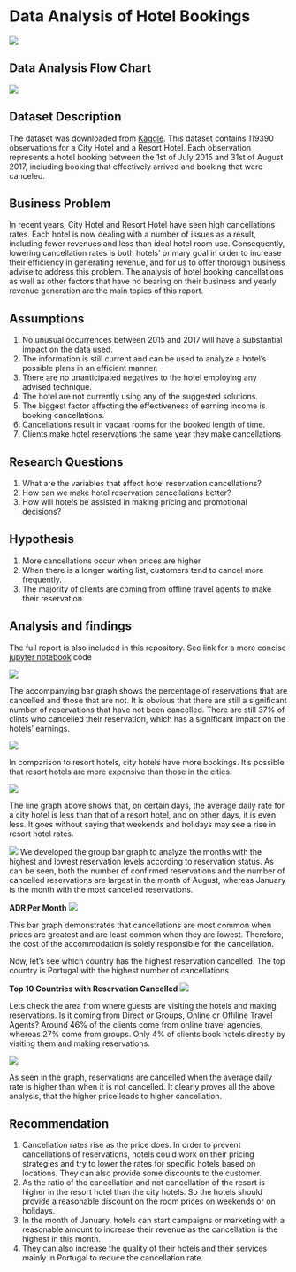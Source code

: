# Data Analysis of Hotel Bookings

![](https://github.com/OluwakemiOretade/Python-Project-Data-Analysis-of-Hotel-Bookings/blob/main/Dataset%20for%20Project/hotel_pic.jpg)

## Data Analysis Flow Chart
![](https://github.com/OluwakemiOretade/Python-Project-Data-Analysis-of-Hotel-Bookings/blob/main/Dataset%20for%20Project/Project_flowchat.png)

## Dataset Description
The dataset was downloaded from [Kaggle](https://www.kaggle.com/datasets/mojtaba142/hotel-booking). This dataset contains 119390 observations for a City Hotel and a Resort Hotel. Each observation represents a hotel booking between the 1st of July 2015 and 31st of August 2017, including booking that effectively arrived and booking that were canceled.

## Business Problem
In recent years, City Hotel and Resort Hotel have seen high cancellations rates. Each hotel is now dealing with a number of issues as a result, including fewer revenues and less than ideal hotel room use. Consequently, lowering cancellation rates is both hotels’ primary goal in order to increase their efficiency in generating revenue, and for us to offer thorough business advise to address this problem.
The analysis of hotel booking cancellations as well as other factors that have no bearing on their business and yearly revenue generation are the main topics of this report.

## Assumptions
1.	No unusual occurrences between 2015 and 2017 will have a substantial impact on the data used.
2.	The information is still current and can be used to analyze a hotel’s possible plans in an efficient manner.
3.	There are no unanticipated negatives to the hotel employing any advised technique.
4.	The hotel are not currently using any of the suggested solutions.
5.	The biggest factor affecting the effectiveness of earning income is booking cancellations.
6.	Cancellations result in vacant rooms for the booked length of time.
7.	Clients make hotel reservations the same year they make cancellations

## Research Questions
1.	What are the variables that affect hotel reservation cancellations?
2.	How can we make hotel reservation cancellations better?
3.	How will hotels be assisted in making pricing and promotional decisions?

## Hypothesis
1.	More cancellations occur when prices are higher
2.	When there is a longer waiting list, customers tend to cancel more frequently.
3.	The majority of clients are coming from offline travel agents to make their reservation.

## Analysis and findings

The full report is also included in this repository. See link for a more concise [jupyter notebook](https://github.com/OluwakemiOretade/Python-Project-Data-Analysis-of-Hotel-Bookings/blob/main/Data%20Analysis%20(Hotel%20Booking).ipynb) code


![](https://github.com/OluwakemiOretade/Python-Project-Data-Analysis-of-Hotel-Bookings/blob/main/Dataset%20for%20Project/reservation.png)

The accompanying bar graph shows the percentage of reservations that are cancelled and those that are not. It is obvious that there are still a significant number of reservations that have not been cancelled. There are still 37% of clints who cancelled their reservation, which has a significant impact on the hotels’ earnings.

![](https://github.com/OluwakemiOretade/Python-Project-Data-Analysis-of-Hotel-Bookings/blob/main/Dataset%20for%20Project/Reservation_diff_hotels.png)

In comparison to resort hotels, city hotels have more bookings. It’s possible that resort hotels are more expensive than those in the cities.

![](https://github.com/OluwakemiOretade/Python-Project-Data-Analysis-of-Hotel-Bookings/blob/main/Dataset%20for%20Project/Avg_daily_rate.png)

The line graph above shows that, on certain days, the average daily rate for a city hotel is less than that of a resort hotel, and on other days, it is even less. It goes without saying that weekends and holidays may see a rise in resort hotel rates.

![](https://github.com/OluwakemiOretade/Python-Project-Data-Analysis-of-Hotel-Bookings/blob/main/Dataset%20for%20Project/Screenshot%202024-03-14%20163850.png)
We developed the group bar graph to analyze the months with the highest and lowest reservation levels according to reservation status. As can be seen, both the number of confirmed reservations and the number of cancelled reservations are largest in the month of August, whereas January is the month with the most cancelled reservations.


**ADR Per Month**
![](https://github.com/OluwakemiOretade/Python-Project-Data-Analysis-of-Hotel-Bookings/blob/main/Dataset%20for%20Project/ADR_Per_Month.png)

This bar graph demonstrates that cancellations are most common when prices are greatest and are least common when they are lowest. Therefore, the cost of the accommodation is solely responsible for the cancellation.

Now, let’s see which country has the highest reservation cancelled. The top country is Portugal with the highest number of cancellations.


**Top 10 Countries with Reservation Cancelled**
![](https://github.com/OluwakemiOretade/Python-Project-Data-Analysis-of-Hotel-Bookings/blob/main/Dataset%20for%20Project/Top_10_countries_reservation_cancelled.png)

Lets check the area from where guests are visiting the hotels and making reservations. Is it coming from Direct or Groups, Online or Offiline Travel Agents? Around 46% of the clients come from online travel agencies, whereas 27% come from groups. Only 4% of clients book hotels directly by visiting them and making reservations.

![](https://github.com/OluwakemiOretade/Python-Project-Data-Analysis-of-Hotel-Bookings/blob/main/Dataset%20for%20Project/Avg_daily_rate_2.png)

As seen in the graph, reservations are cancelled when the average daily rate is higher than when it is not cancelled. It clearly proves all the above analysis, that the higher price leads to higher cancellation.

## Recommendation

1.	Cancellation rates rise as the price does. In order to prevent cancellations of reservations, hotels could work on their pricing strategies and try to lower the rates for specific hotels based on locations. They can also provide some discounts to the customer.
2.	As the ratio of the cancellation and not cancellation of the resort is higher in the resort hotel than the city hotels. So the hotels should provide a reasonable discount on the room prices on weekends or on holidays.
3.	In the month of January, hotels can start campaigns or marketing with a reasonable amount to increase their revenue as the cancellation is the highest in this month.
4.	They can also increase the quality of their hotels and their services mainly in Portugal to reduce the cancellation rate.


